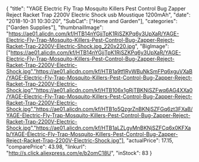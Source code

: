 {
	"title": "YAGE Electric Fly Trap Mosquito Killers Pest Control Bug Zapper Reject Racket Trap 2200V Electric Shock usb Moustique 1200mAh",
	"date": "2018-10-31 10:30:20",
	"SubCat": ["Home and Garden"],
	"categories": ["Garden Supplies"],
	"thumbnailImage": "https://ae01.alicdn.com/kf/HTB14nYGjjTpK1RjSZKPq6y3UpXaR/YAGE-Electric-Fly-Trap-Mosquito-Killers-Pest-Control-Bug-Zapper-Reject-Racket-Trap-2200V-Electric-Shock.jpg_220x220.jpg",
	"BigImage": ["https://ae01.alicdn.com/kf/HTB14nYGjjTpK1RjSZKPq6y3UpXaR/YAGE-Electric-Fly-Trap-Mosquito-Killers-Pest-Control-Bug-Zapper-Reject-Racket-Trap-2200V-Electric-Shock.jpg","https://ae01.alicdn.com/kf/HTB1a9tflRyWBuNkSmFPq6xguVXaB/YAGE-Electric-Fly-Trap-Mosquito-Killers-Pest-Control-Bug-Zapper-Reject-Racket-Trap-2200V-Electric-Shock.jpg","https://ae01.alicdn.com/kf/HTB106x1gRjTBKNjSZFwq6AG4XXa0/YAGE-Electric-Fly-Trap-Mosquito-Killers-Pest-Control-Bug-Zapper-Reject-Racket-Trap-2200V-Electric-Shock.jpg","https://ae01.alicdn.com/kf/HTB1o5QzgrZnBKNjSZFGq6zt3FXaB/YAGE-Electric-Fly-Trap-Mosquito-Killers-Pest-Control-Bug-Zapper-Reject-Racket-Trap-2200V-Electric-Shock.jpg","https://ae01.alicdn.com/kf/HTB1aLZLgyMnBKNjSZFCq6x0KFXab/YAGE-Electric-Fly-Trap-Mosquito-Killers-Pest-Control-Bug-Zapper-Reject-Racket-Trap-2200V-Electric-Shock.jpg"],
	"actualPrice": 17.15,
	"comparePrice": 43.98,
	"linkurl": "http://s.click.aliexpress.com/e/b2omC18U",
	"inStock": 83
}
